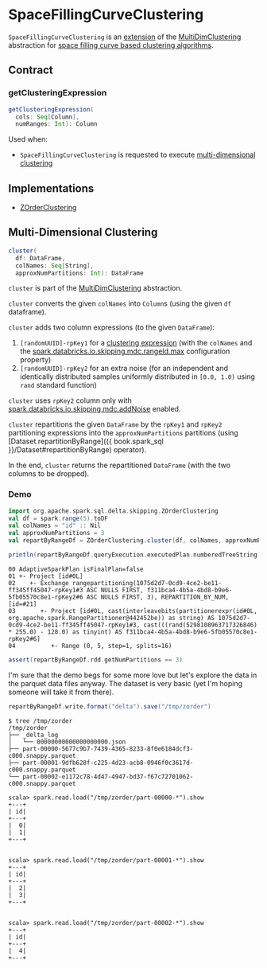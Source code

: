 # SpaceFillingCurveClustering

`SpaceFillingCurveClustering` is an [extension](#contract) of the [MultiDimClustering](MultiDimClustering.md) abstraction for [space filling curve based clustering algorithms](#implementations).

## Contract

### <span id="getClusteringExpression"> getClusteringExpression

```scala
getClusteringExpression(
  cols: Seq[Column],
  numRanges: Int): Column
```

Used when:

* `SpaceFillingCurveClustering` is requested to execute [multi-dimensional clustering](#cluster)

## Implementations

* [ZOrderClustering](ZOrderClustering.md)

## <span id="cluster"> Multi-Dimensional Clustering

```scala
cluster(
  df: DataFrame,
  colNames: Seq[String],
  approxNumPartitions: Int): DataFrame
```

`cluster` is part of the [MultiDimClustering](MultiDimClustering.md#cluster) abstraction.

`cluster` converts the given `colNames` into `Column`s (using the given `df` dataframe).

`cluster` adds two column expressions (to the given `DataFrame`):

1. `[randomUUID]-rpKey1` for a [clustering expression](#getClusteringExpression) (with the `colNames` and the [spark.databricks.io.skipping.mdc.rangeId.max](../../DeltaSQLConf.md#MDC_NUM_RANGE_IDS) configuration property)
1. `[randomUUID]-rpKey2` for an extra noise (for an independent and identically distributed samples uniformly distributed in `[0.0, 1.0)` using `rand` standard function)

`cluster` uses `rpKey2` column only with [spark.databricks.io.skipping.mdc.addNoise](../../DeltaSQLConf.md#MDC_ADD_NOISE) enabled.

`cluster` repartitions the given `DataFrame` by the `rpKey1` and `rpKey2` partitioning expressions into the `approxNumPartitions` partitions (using [Dataset.repartitionByRange]({{ book.spark_sql }}/Dataset#repartitionByRange) operator).

In the end, `cluster` returns the repartitioned `DataFrame` (with the two columns to be dropped).

### <span id="cluster-demo"> Demo

```scala
import org.apache.spark.sql.delta.skipping.ZOrderClustering
val df = spark.range(5).toDF
val colNames = "id" :: Nil
val approxNumPartitions = 3
val repartByRangeDf = ZOrderClustering.cluster(df, colNames, approxNumPartitions)
```

```scala
println(repartByRangeDf.queryExecution.executedPlan.numberedTreeString)
```

```text
00 AdaptiveSparkPlan isFinalPlan=false
01 +- Project [id#0L]
02    +- Exchange rangepartitioning(1075d2d7-0cd9-4ce2-be11-ff345ff45047-rpKey1#3 ASC NULLS FIRST, f311bca4-4b5a-4bd8-b9e6-5fb05570c8e1-rpKey2#6 ASC NULLS FIRST, 3), REPARTITION_BY_NUM, [id=#21]
03       +- Project [id#0L, cast(interleavebits(partitionerexpr(id#0L, org.apache.spark.RangePartitioner@442452be)) as string) AS 1075d2d7-0cd9-4ce2-be11-ff345ff45047-rpKey1#3, cast(((rand(5298108963717326846) * 255.0) - 128.0) as tinyint) AS f311bca4-4b5a-4bd8-b9e6-5fb05570c8e1-rpKey2#6]
04          +- Range (0, 5, step=1, splits=16)
```

```scala
assert(repartByRangeDf.rdd.getNumPartitions == 3)
```

I'm sure that the demo begs for some more love but let's explore the data in the parquet data files anyway.
The dataset is very basic (yet I'm hoping someone will take it from there).

```scala
repartByRangeDf.write.format("delta").save("/tmp/zorder")
```

```text
$ tree /tmp/zorder
/tmp/zorder
├── _delta_log
│   └── 00000000000000000000.json
├── part-00000-5677c9b7-7439-4365-8233-8f0e6184dcf3-c000.snappy.parquet
├── part-00001-9dfb628f-c225-4d23-acb8-0946f0c3617d-c000.snappy.parquet
└── part-00002-e1172c78-4d47-4947-bd37-f67c72701062-c000.snappy.parquet
```

```text
scala> spark.read.load("/tmp/zorder/part-00000-*").show
+---+
| id|
+---+
|  0|
|  1|
+---+


scala> spark.read.load("/tmp/zorder/part-00001-*").show
+---+
| id|
+---+
|  2|
|  3|
+---+


scala> spark.read.load("/tmp/zorder/part-00002-*").show
+---+
| id|
+---+
|  4|
+---+
```
